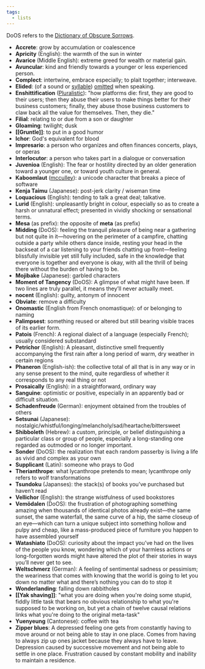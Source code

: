 ```yaml
---
tags:
  - lists
---
```

DoOS refers to the [Dictionary of Obscure Sorrows](https://www.dictionaryofobscuresorrows.com/).

+ **Accrete**: grow by accumulation or coalescence
+ **Apricity** (English): the warmth of the sun in winter
+ **Avarice** (Middle English): extreme greed for wealth or material gain.
+ **Avuncular**: kind and friendly towards a younger or less experienced person.
+ **Complect**: intertwine, embrace especially; to plait together; interweave.
+ **Elided**: (of a sound or [syllable](https://www.google.com/search?client=firefox-b-d&sxsrf=APwXEdfpj5E0dTKvnkrUQ_EOoZV0ryQvpw:1683372233102&q=syllable&si=AMnBZoFm76bvId4K9j6r5bU9rVYreOeLojJkRUwAfcB1eXTZ0tYk7ry0s0UxjRTB1rAHXKoJTyfc3dW7Y89KRxQ4hfWUk9sd_A%3D%3D&expnd=1)) [omitted](https://www.google.com/search?client=firefox-b-d&sxsrf=APwXEdfpj5E0dTKvnkrUQ_EOoZV0ryQvpw:1683372233102&q=omitted&si=AMnBZoFHF1DJLZWpTBtQDK262RMpi6d6VRO_IY_6qYTPb42ohrl6iLpJDtN2QLbd1E_SVPcpuyzk1IozgzVdN5DI6V7c3stG2g%3D%3D&expnd=1) when speaking.
+ **Enshittification** ([Pluralistic](https://pluralistic.net/2023/01/21/potemkin-ai/#hey-guys)): "how platforms die: first, they are good to their users; then they abuse their users to make things better for their business customers; finally, they abuse those business customers to claw back all the value for themselves. Then, they die."
+ **Filial**: relating to or due from a son or daughter
+ **Gloaming**: twilight; dusk
+ **[[Gruntle]]**: to put in a good humor
+ **Ichor**: God's equivalent for blood
+ **Impresario**: a person who organizes and often finances concerts, plays, or operas
+ **Interlocutor**: a person who takes part in a dialogue or conversation
+ **Juvenioa** (English): The fear or hostility directed by an older generation toward a younger one, or toward youth culture in general.
+ **Kaboomlaut** ([mcculley](https://news.ycombinator.com/item?id=34461282)): a unicode character that breaks a piece of software
+ **Kenja Taimu** (Japanese): post-jerk clarity / wiseman time
+ **Loquacious** (English): tending to talk a great deal; talkative.
+ **Lurid** (English): unpleasantly bright in colour, especially so as to create a harsh or unnatural effect; presented in vividly shocking or sensational terms.
+ **Mesa** (as prefix): the opposite of **meta** (as prefix)
+ **Midding** (DoOS): feeling the tranquil pleasure of being near a gathering but not quite in it—hovering on the perimeter of a campfire, chatting outside a party while others dance inside, resting your head in the backseat of a car listening to your friends chatting up front—feeling blissfully invisible yet still fully included, safe in the knowledge that everyone is together and everyone is okay, with all the thrill of being there without the burden of having to be.
+ **Mojibake** (Japanese): garbled characters
+ **Moment of Tangency** (DoOS): A glimpse of what might have been.  If two lines are truly parallel, it means they’ll never actually meet.
+ **nocent** (English): guilty, antonym of innocent
+ **Obviate**: remove a difficulty
+ **Onomastic** (English from French onomastique): of or belonging to naming
+ **Palimpsest**: something reused or altered but still bearing visible traces of its earlier form.
+ **Patois** (French): A regional dialect of a language (especially French); usually considered substandard
+ **Petrichor** (English): A pleasant, distinctive smell frequently accompanying the first rain after a long period of warm, dry weather in certain regions
+ **Phaneron** (English-ish): the collective total of all that is in any way or in any sense present to the mind, quite regardless of whether it corresponds to any real thing or not
+ **Prosaically** (English): in a straightforward, ordinary way
+ **Sanguine**: optimistic or positive, especially in an apparently bad or difficult situation.
+ **Schadenfreude** (German): enjoyment obtained from the troubles of others
+ **Setsunai** (Japanese): nostalgic/whistful/longing/melancholy/sad/heartache/bittersweet
+ **Shibboleth** (Hebrew): a custom, principle, or belief distinguishing a particular class or group of people, especially a long-standing one regarded as outmoded or no longer important.
+ **Sonder** (DoOS): the realization that each random passerby is living a life as vivid and complex as your own
+ **Supplicant** (Latin): someone who prays to God
+ **Therianthrope**: what lycanthrope pretends to mean; lycanthrope only refers to wolf transformations
+ **Tsundoku** (Japanses): the stack(s) of books you’ve purchased but haven’t read
+ **Vellichor** (English): the strange wistfulness of used bookstores
+ **Vemödalen** (DoOS): the frustration of photographing something amazing when thousands of identical photos already exist—the same sunset, the same waterfall, the same curve of a hip, the same closeup of an eye—which can turn a unique subject into something hollow and pulpy and cheap, like a mass-produced piece of furniture you happen to have assembled yourself
+ **Watashiato** (DoOS): curiosity about the impact you’ve had on the lives of the people you know, wondering which of your harmless actions or long-forgotten words might have altered the plot of their stories in ways you’ll never get to see.
+ **Weltschmerz** (German): A feeling of sentimental sadness or pessimism; the weariness that comes with knowing that the world is going to let you down no matter what and there’s nothing you can do to stop it
+ **Wonderlanding**: falling down rabbitholes
+ **[[Yak shaving]]**: "what you are doing when you're doing some stupid, fiddly little task that bears no obvious relationship to what you're supposed to be working on, but yet a chain of twelve causal relations links what you're doing to the original meta-task"
+ **Yuenyeung** (Cantonese): coffee with tea
+ **Zipper blues**: A depressed feeling one gets from constantly having to move around or not being able to stay in one place. Comes from having to always zip up ones jacket because they always have to leave. Depression caused by successive movement and not being able to settle in one place. Frustration caused by constant mobility and inability to maintain a residence.
